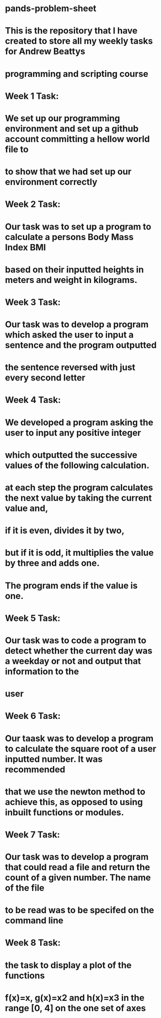 # pands-problem-sheet
# This is the repository that I have created to store all my weekly tasks for Andrew Beattys
# programming and scripting course
# Week 1 Task:  
# We set up our programming environment and set up a github account committing a hellow world file to 
# to show that we had set up our environment correctly
# Week 2 Task:
# Our task was to set up a program to calculate a persons Body Mass Index BMI
# based on their inputted heights in meters and weight in kilograms.
# Week 3 Task:
# Our task was to develop a program which asked the user to input a sentence and the program outputted
# the sentence reversed with just every second letter
# Week 4 Task: 
# We developed a program asking  the user to input any positive integer
# which outputted the successive values of the following calculation.
# at each step the program calculates the next value by taking the current value and,
# if it is even, divides it by two,
# but if it is odd, it multiplies the value by three and adds one.
# The program ends if the value is one.
# Week 5 Task:
# Our task was to code a program to detect whether the current day was a weekday or not and output that information to the
# user
# Week 6 Task:
# Our taask was to develop a program to calculate the square root of a user inputted number.  It was recommended
# that we use the newton method to achieve this, as opposed to using inbuilt functions or modules.
# Week 7 Task:
# Our task was to develop a program that could read a file and return the count of a given number.  The name of the file
# to be read was to be specifed on the command line 
# Week 8 Task:
# the task to display a plot of the functions
# f(x)=x, g(x)=x2 and h(x)=x3 in the range [0, 4] on the one set of axes





